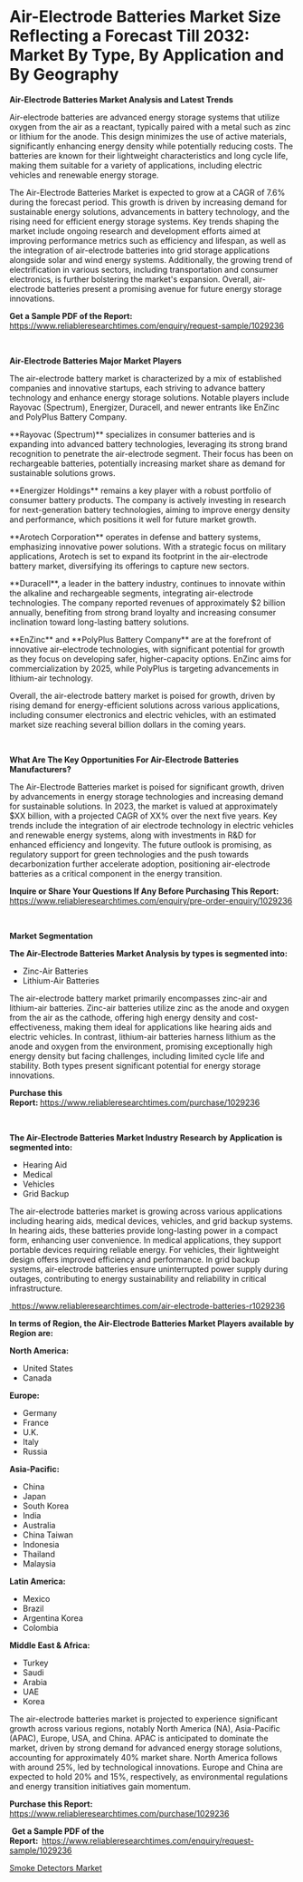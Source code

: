 <p><h1>Air-Electrode Batteries Market Size Reflecting a Forecast Till 2032: Market By Type, By Application and By Geography</h1></p><p><strong>Air-Electrode Batteries Market Analysis and Latest Trends</strong></p>
<p><p>Air-electrode batteries are advanced energy storage systems that utilize oxygen from the air as a reactant, typically paired with a metal such as zinc or lithium for the anode. This design minimizes the use of active materials, significantly enhancing energy density while potentially reducing costs. The batteries are known for their lightweight characteristics and long cycle life, making them suitable for a variety of applications, including electric vehicles and renewable energy storage.</p><p>The Air-Electrode Batteries Market is expected to grow at a CAGR of 7.6% during the forecast period. This growth is driven by increasing demand for sustainable energy solutions, advancements in battery technology, and the rising need for efficient energy storage systems. Key trends shaping the market include ongoing research and development efforts aimed at improving performance metrics such as efficiency and lifespan, as well as the integration of air-electrode batteries into grid storage applications alongside solar and wind energy systems. Additionally, the growing trend of electrification in various sectors, including transportation and consumer electronics, is further bolstering the market's expansion. Overall, air-electrode batteries present a promising avenue for future energy storage innovations.</p></p>
<p><strong>Get a Sample PDF of the Report:&nbsp;</strong> <a href="https://www.reliableresearchtimes.com/enquiry/request-sample/1029236?utm_campaign=2792&utm_medium=2&utm_source=Github&utm_content=ia&utm_term=21032025&utm_id=air-electrode-batteries">https://www.reliableresearchtimes.com/enquiry/request-sample/1029236</a></p>
<p>&nbsp;</p>
<p><strong>Air-Electrode Batteries Major Market Players</strong></p>
<p><p>The air-electrode battery market is characterized by a mix of established companies and innovative startups, each striving to advance battery technology and enhance energy storage solutions. Notable players include Rayovac (Spectrum), Energizer, Duracell, and newer entrants like EnZinc and PolyPlus Battery Company.</p><p>**Rayovac (Spectrum)** specializes in consumer batteries and is expanding into advanced battery technologies, leveraging its strong brand recognition to penetrate the air-electrode segment. Their focus has been on rechargeable batteries, potentially increasing market share as demand for sustainable solutions grows.</p><p>**Energizer Holdings** remains a key player with a robust portfolio of consumer battery products. The company is actively investing in research for next-generation battery technologies, aiming to improve energy density and performance, which positions it well for future market growth.</p><p>**Arotech Corporation** operates in defense and battery systems, emphasizing innovative power solutions. With a strategic focus on military applications, Arotech is set to expand its footprint in the air-electrode battery market, diversifying its offerings to capture new sectors.</p><p>**Duracell**, a leader in the battery industry, continues to innovate within the alkaline and rechargeable segments, integrating air-electrode technologies. The company reported revenues of approximately $2 billion annually, benefiting from strong brand loyalty and increasing consumer inclination toward long-lasting battery solutions.</p><p>**EnZinc** and **PolyPlus Battery Company** are at the forefront of innovative air-electrode technologies, with significant potential for growth as they focus on developing safer, higher-capacity options. EnZinc aims for commercialization by 2025, while PolyPlus is targeting advancements in lithium-air technology.</p><p>Overall, the air-electrode battery market is poised for growth, driven by rising demand for energy-efficient solutions across various applications, including consumer electronics and electric vehicles, with an estimated market size reaching several billion dollars in the coming years.</p></p>
<p>&nbsp;</p>
<p><strong>What Are The Key Opportunities For Air-Electrode Batteries Manufacturers?</strong></p>
<p><p>The Air-Electrode Batteries market is poised for significant growth, driven by advancements in energy storage technologies and increasing demand for sustainable solutions. In 2023, the market is valued at approximately $XX billion, with a projected CAGR of XX% over the next five years. Key trends include the integration of air electrode technology in electric vehicles and renewable energy systems, along with investments in R&D for enhanced efficiency and longevity. The future outlook is promising, as regulatory support for green technologies and the push towards decarbonization further accelerate adoption, positioning air-electrode batteries as a critical component in the energy transition.</p></p>
<p><strong>Inquire or Share Your Questions If Any Before Purchasing This Report:</strong> <a href="https://www.reliableresearchtimes.com/enquiry/pre-order-enquiry/1029236?utm_campaign=2792&utm_medium=2&utm_source=Github&utm_content=ia&utm_term=21032025&utm_id=air-electrode-batteries">https://www.reliableresearchtimes.com/enquiry/pre-order-enquiry/1029236</a></p>
<p>&nbsp;</p>
<p><strong>Market Segmentation</strong></p>
<p><strong>The Air-Electrode Batteries Market Analysis by types is segmented into:</strong></p>
<p><ul><li>Zinc-Air Batteries</li><li>Lithium-Air Batteries</li></ul></p>
<p><p>The air-electrode battery market primarily encompasses zinc-air and lithium-air batteries. Zinc-air batteries utilize zinc as the anode and oxygen from the air as the cathode, offering high energy density and cost-effectiveness, making them ideal for applications like hearing aids and electric vehicles. In contrast, lithium-air batteries harness lithium as the anode and oxygen from the environment, promising exceptionally high energy density but facing challenges, including limited cycle life and stability. Both types present significant potential for energy storage innovations.</p></p>
<p><strong>Purchase this Report:&nbsp;</strong><a href="https://www.reliableresearchtimes.com/purchase/1029236?utm_campaign=2792&utm_medium=2&utm_source=Github&utm_content=ia&utm_term=21032025&utm_id=air-electrode-batteries">https://www.reliableresearchtimes.com/purchase/1029236</a></p>
<p>&nbsp;</p>
<p><strong>The Air-Electrode Batteries Market Industry Research by Application is segmented into:</strong></p>
<p><ul><li>Hearing Aid</li><li>Medical</li><li>Vehicles</li><li>Grid Backup</li></ul></p>
<p><p>The air-electrode batteries market is growing across various applications including hearing aids, medical devices, vehicles, and grid backup systems. In hearing aids, these batteries provide long-lasting power in a compact form, enhancing user convenience. In medical applications, they support portable devices requiring reliable energy. For vehicles, their lightweight design offers improved efficiency and performance. In grid backup systems, air-electrode batteries ensure uninterrupted power supply during outages, contributing to energy sustainability and reliability in critical infrastructure.</p></p>
<p><a href="https://www.reliableresearchtimes.com/air-electrode-batteries-r1029236?utm_campaign=2792&utm_medium=2&utm_source=Github&utm_content=ia&utm_term=21032025&utm_id=air-electrode-batteries">&nbsp;https://www.reliableresearchtimes.com/air-electrode-batteries-r1029236</a></p>
<p><strong>In terms of Region, the Air-Electrode Batteries Market Players available by Region are:</strong></p>
<p>
    <p> <strong> North America: </strong>
        <ul>
            <li>United States</li>
            <li>Canada</li>
        </ul>
        </p> 
    <p> <strong> Europe: </strong>
        <ul>
            <li>Germany</li>
            <li>France</li>
            <li>U.K.</li>
            <li>Italy</li>
            <li>Russia</li>
        </ul>
        </p> 
    <p> <strong> Asia-Pacific: </strong>
        <ul>
            <li>China</li>
            <li>Japan</li>
            <li>South Korea</li>
            <li>India</li>
            <li>Australia</li>
            <li>China Taiwan</li>
            <li>Indonesia</li>
            <li>Thailand</li>
            <li>Malaysia</li>
        </ul>
        </p> 
    <p> <strong> Latin America: </strong>
        <ul>
            <li>Mexico</li>
            <li>Brazil</li>
            <li>Argentina Korea</li>
            <li>Colombia</li>
        </ul>
        </p> 
    <p> <strong> Middle East & Africa: </strong>
        <ul>
            <li>Turkey</li>
            <li>Saudi</li>
            <li>Arabia</li>
            <li>UAE</li>
            <li>Korea</li>
        </ul>
    </p>
    </p>
<p><p>The air-electrode batteries market is projected to experience significant growth across various regions, notably North America (NA), Asia-Pacific (APAC), Europe, USA, and China. APAC is anticipated to dominate the market, driven by strong demand for advanced energy storage solutions, accounting for approximately 40% market share. North America follows with around 25%, led by technological innovations. Europe and China are expected to hold 20% and 15%, respectively, as environmental regulations and energy transition initiatives gain momentum.</p></p>
<p><strong>Purchase this Report: </strong><a href="https://www.reliableresearchtimes.com/purchase/1029236?utm_campaign=2792&utm_medium=2&utm_source=Github&utm_content=ia&utm_term=21032025&utm_id=air-electrode-batteries">https://www.reliableresearchtimes.com/purchase/1029236</a></p>
<p>&nbsp;<strong>Get a Sample PDF of the Report:&nbsp;&nbsp;</strong><a href="https://www.reliableresearchtimes.com/enquiry/request-sample/1029236?utm_campaign=2792&utm_medium=2&utm_source=Github&utm_content=ia&utm_term=21032025&utm_id=air-electrode-batteries">https://www.reliableresearchtimes.com/enquiry/request-sample/1029236</a></p>
<p><strong></strong></p>
<p><p><a href="https://github.com/lemiranajd/Market-Research-Report-List-1/blob/main/smoke-detectors-market.md?utm_campaign=2792&utm_medium=2&utm_source=Github&utm_content=ia&utm_term=21032025&utm_id=air-electrode-batteries">Smoke Detectors Market</a></p></p>
